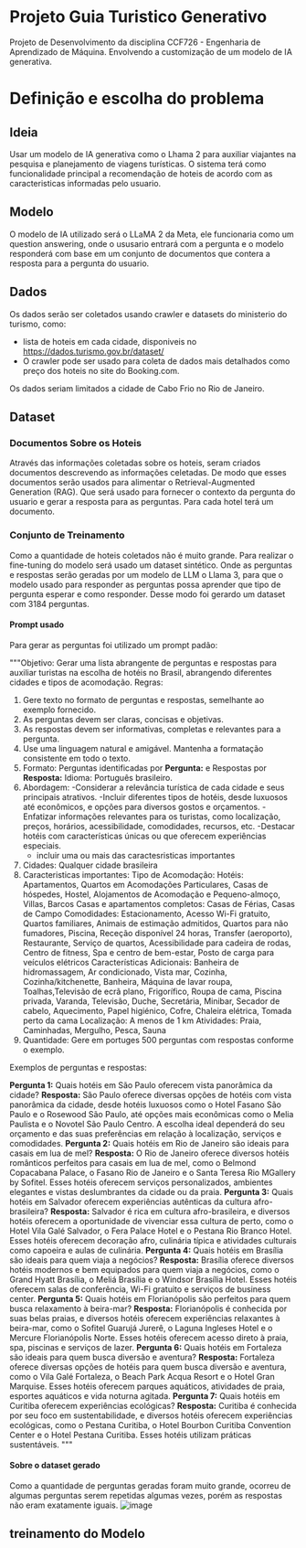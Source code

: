 # Projeto Guia Turistico Generativo
Projeto de Desenvolvimento da disciplina CCF726 - Engenharia de Aprendizado de Máquina. Envolvendo a customização de um modelo de IA generativa.
# Definição e escolha do problema
## Ideia
Usar um modelo de IA generativa como o Lhama 2 para auxiliar viajantes na pesquisa e planejamento de viagens turísticas. O sistema terá como funcionalidade principal
a recomendação de hoteis de acordo com as caracteristicas informadas pelo usuario.
## Modelo
O modelo de IA utilizado será o LLaMA 2 da Meta, ele funcionaria como um question answering, onde o ususario entrará com a pergunta e o modelo responderá com base em um
conjunto de documentos que contera a resposta para a pergunta do usuario.

## Dados
Os dados serão ser coletados usando crawler e datasets do ministerio do turismo, como:
* lista de hoteis em cada cidade, disponiveis no https://dados.turismo.gov.br/dataset/
* O crawler pode ser usado para coleta de dados mais detalhados como preço dos hoteis no site do Booking.com.

Os dados seriam limitados a cidade de Cabo Frio no Rio de Janeiro.

## Dataset
### Documentos Sobre os Hoteis
Através das informações coletadas sobre os hoteis, seram criados documentos descrevendo as informações celetadas. De modo que esses documentos serão usados para alimentar o 
Retrieval-Augmented Generation (RAG). Que será usado para fornecer o contexto da pergunta do usuario e gerar a resposta para as perguntas.
Para cada hotel terá um documento.

### Conjunto de Treinamento
Como a quantidade de hoteis coletados não é muito grande. 
Para realizar o fine-tuning do modelo será usado um dataset sintético. Onde as perguntas e respostas serão geradas por um modelo de LLM o Llama 3, para que o modelo usado para responder 
as perguntas possa aprender que tipo de pergunta esperar e como responder.
Desse modo foi gerardo um dataset com 3184 perguntas.
#### Prompt usado
Para gerar as perguntas foi utilizado um prompt padão:

"""Objetivo: Gerar uma lista abrangente de perguntas e respostas para auxiliar turistas na escolha de hotéis no Brasil, abrangendo diferentes cidades e tipos de acomodação.
Regras:
1. Gere texto no formato de perguntas e respostas, semelhante ao exemplo fornecido.
2. As perguntas devem ser claras, concisas e objetivas.
3. As respostas devem ser informativas, completas e relevantes para a pergunta.
4. Use uma linguagem natural e amigável. Mantenha a formatação consistente em todo o texto.
5. Formato: Perguntas identificadas por  **Pergunta:** e Respostas por **Resposta:**
Idioma: Português brasileiro.
6. Abordagem:
	-Considerar a relevância turística de cada cidade e seus principais atrativos.
	-Incluir diferentes tipos de hotéis, desde luxuosos até econômicos, e opções para diversos gostos e orçamentos.
	-Enfatizar informações relevantes para os turistas, como localização, preços, horários, acessibilidade, comodidades, recursos, etc.
	-Destacar hotéis com características únicas ou que oferecem experiências especiais.
	- incluir uma ou mais das caractesristicas importantes
7. Cidades: Qualquer cidade brasileira
8. Caracteristicas importantes:
Tipo de Acomodação: Hotéis: Apartamentos, Quartos em Acomodações Particulares, Casas de hóspedes, Hostel, Alojamentos de Acomodação e Pequeno-almoço, Villas, Barcos
Casas e apartamentos completos: Casas de Férias, Casas de Campo
Comodidades: Estacionamento, Acesso Wi-Fi gratuito, Quartos familiares, Animais de estimação admitidos, Quartos para não fumadores, Piscina, Receção disponível 24 horas,
Transfer (aeroporto), Restaurante, Serviço de quartos, Acessibilidade para cadeira de rodas, Centro de fitness, Spa e centro de bem-estar, Posto de carga para veículos elétricos
Características Adicionais: Banheira de hidromassagem, Ar condicionado, Vista mar, Cozinha, Cozinha/kitchenette, Banheira, Máquina de lavar roupa, Toalhas,Televisão de ecrã plano, Frigorífico,
Roupa de cama, Piscina privada, Varanda, Televisão, Duche, Secretária, Minibar, Secador de cabelo, Aquecimento, Papel higiénico, Cofre, Chaleira elétrica, Tomada perto da cama
Localização: A menos de 1 km
Atividades: Praia, Caminhadas, Mergulho, Pesca, Sauna
9. Quantidade: Gere em portuges 500 perguntas com respostas conforme o exemplo.

Exemplos de perguntas e respostas:

**Pergunta 1:** Quais hotéis em São Paulo oferecem vista panorâmica da cidade?
**Resposta:** São Paulo oferece diversas opções de hotéis com vista panorâmica da cidade, desde hotéis luxuosos como o Hotel Fasano São Paulo e o Rosewood São Paulo, até opções mais econômicas como o Melia Paulista e o Novotel São Paulo Centro. A escolha ideal dependerá do seu orçamento e das suas preferências em relação à localização, serviços e comodidades.
**Pergunta 2:** Quais hotéis em Rio de Janeiro são ideais para casais em lua de mel?
**Resposta:** O Rio de Janeiro oferece diversos hotéis românticos perfeitos para casais em lua de mel, como o Belmond Copacabana Palace, o Fasano Rio de Janeiro e o Santa Teresa Rio MGallery by Sofitel. Esses hotéis oferecem serviços personalizados, ambientes elegantes e vistas deslumbrantes da cidade ou da praia.
**Pergunta 3:** Quais hotéis em Salvador oferecem experiências autênticas da cultura afro-brasileira?
**Resposta:** Salvador é rica em cultura afro-brasileira, e diversos hotéis oferecem a oportunidade de vivenciar essa cultura de perto, como o Hotel Vila Galé Salvador, o Fera Palace Hotel e o Pestana Rio Branco Hotel. Esses hotéis oferecem decoração afro, culinária típica e atividades culturais como capoeira e aulas de culinária.
**Pergunta 4:** Quais hotéis em Brasília são ideais para quem viaja a negócios?
**Resposta:** Brasília oferece diversos hotéis modernos e bem equipados para quem viaja a negócios, como o Grand Hyatt Brasília, o Meliá Brasília e o Windsor Brasília Hotel. Esses hotéis oferecem salas de conferência, Wi-Fi gratuito e serviços de business center.
**Pergunta 5:** Quais hotéis em Florianópolis são perfeitos para quem busca relaxamento à beira-mar?
**Resposta:** Florianópolis é conhecida por suas belas praias, e diversos hotéis oferecem experiências relaxantes à beira-mar, como o Sofitel Guarujá Jurerê, o Laguna Ingleses Hotel e o Mercure Florianópolis Norte. Esses hotéis oferecem acesso direto à praia, spa, piscinas e serviços de lazer.
**Pergunta 6:** Quais hotéis em Fortaleza são ideais para quem busca diversão e aventura?
**Resposta:** Fortaleza oferece diversas opções de hotéis para quem busca diversão e aventura, como o Vila Galé Fortaleza, o Beach Park Acqua Resort e o Hotel Gran Marquise. Esses hotéis oferecem parques aquáticos, atividades de praia, esportes aquáticos e vida noturna agitada.
**Pergunta 7:** Quais hotéis em Curitiba oferecem experiências ecológicas?
**Resposta:** Curitiba é conhecida por seu foco em sustentabilidade, e diversos hotéis oferecem experiências ecológicas, como o Pestana Curitiba, o Hotel Bourbon Curitiba Convention Center e o Hotel Pestana Curitiba. Esses hotéis utilizam práticas sustentáveis.
"""
#### Sobre o dataset gerado
Como a quantidade de perguntas geradas foram muito grande, ocorreu de algumas perguntas serem repetidas algumas vezes, porém as respostas não eram exatamente iguais.
![image](https://github.com/MarcosVeniciu/Projeto_Guia_Turistico_Generativo/assets/42542651/2f64b2a5-c15b-4fc5-9112-31a4236816f3)

## treinamento do Modelo
